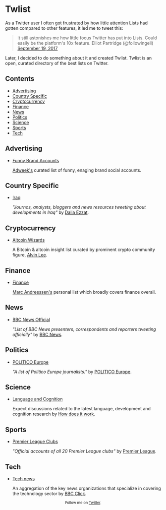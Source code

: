 # Twlist

As a Twitter user I often got frustrated by how little attention Lists had gotten compared to other features, it led me to tweet this:


> It still astonishes me how little focus Twitter has put into Lists. Could easily be the platform's 10x feature. Elliot Partridge (@followingell) [September 19, 2017](https://twitter.com/followingell/status/910256129904701446?ref_src=twsrc%5Etfw)


Later, I decided to do something about it and created Twlist. Twlist is an open, curated directory of the best lists on Twitter.

## Contents

- [Advertising](#advertising)
- [Country Specific](#country-specific)
- [Cryptocurrency](#cryptocurrency)
- [Finance](#finance)
- [News](#news)
- [Politics](#politics)
- [Science](#science)
- [Sports](#sports)
- [Tech](#tech)

## Advertising

- [Funny Brand Accounts](https://twitter.com/Adweek/lists/funny-brand-accounts)

   [Adweek's](https://twitter.com/Adweek) curated list of funny, enaging brand social accounts.

## Country Specific

- [Iraq](https://twitter.com/DaliaEzzat_/lists/iraq)

   *"Journos, analysts, bloggers and news resources tweeting about developments in Iraq"* by [Dalia Ezzat](https://twitter.com/DaliaEzzat_).

## Cryptocurrency

- [Altcoin Wizards](https://twitter.com/onemanatatime/lists/altcoin-wizards)

   A Bitcoin & altcoin insight list curated by prominent crypto community figure, [Alvin Lee](https://twitter.com/onemanatatime).

## Finance

- [Finance](https://twitter.com/pmarca/lists/finance)

   [Marc Andreessen's](https://twitter.com/pmarca) personal list which broadly covers finance overall. 

## News

- [BBC News Official](https://twitter.com/BBCNews/lists/bbc-news-official)

   *"List of BBC News presenters, correspondents and reporters tweeting officially"* by [BBC News](https://twitter.com/BBCNews).

## Politics

- [POLITICO Europe](https://twitter.com/POLITICOEurope/lists/politico-europe)

   *"A list of Politico Europe journalists."* by [POLITICO Europe](https://twitter.com/POLITICOEurope).

## Science

- [Language and Cognition](https://twitter.com/generuso/lists/language-and-cognition)

   Expect discussions related to the latest language, development and cognition research by [How does it work](https://twitter.com/generuso).


## Sports

- [Premier League Clubs](https://twitter.com/premierleague/lists/premier-league-clubs)

   *"Official accounts of all 20 Premier League clubs"* by [Premier League](https://twitter.com/premierleague).

## Tech

- [Tech news](https://twitter.com/BBCClick/lists/tech-news)

   An aggregation of the key news organizations that specialize in covering the technology sector by [BBC Click](https://twitter.com/BBCClick).


<p align="center">
	<sub>Follow me on <a href="https://twitter.com/followingell">Twitter</a>.</sub>
</p>
